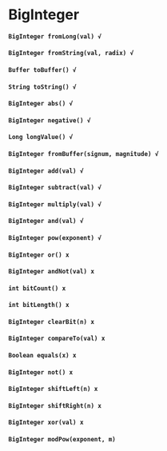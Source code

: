 # BigInteger

#### `BigInteger fromLong(val) √`

#### `BigInteger fromString(val, radix) √`

#### `Buffer toBuffer() √`

#### `String toString() √`

#### `BigInteger abs() √`

#### `BigInteger negative() √`

#### `Long longValue() √`

#### `BigInteger fromBuffer(signum, magnitude) √`

#### `BigInteger add(val) √`

#### `BigInteger subtract(val) √`

#### `BigInteger multiply(val) √`

#### `BigInteger and(val) √`

#### `BigInteger pow(exponent) √`

#### `BigInteger or() x`

#### `BigInteger andNot(val) x`

#### `int bitCount() x`

#### `int bitLength() x`

#### `BigInteger clearBit(n) x`

#### `BigInteger compareTo(val) x`

#### `Boolean equals(x) x`

#### `BigInteger not() x`

#### `BigInteger shiftLeft(n) x`

#### `BigInteger shiftRight(n) x`

#### `BigInteger xor(val) x`

#### `BigInteger modPow(exponent, m)`



